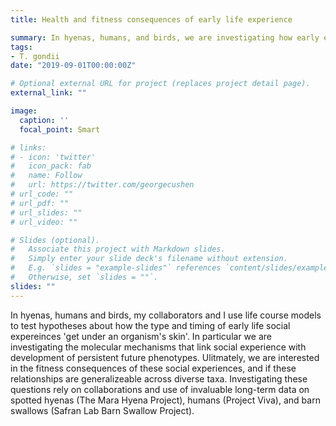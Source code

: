 ```yaml
---
title: Health and fitness consequences of early life experience

summary: In hyenas, humans, and birds, we are investigating how early experience influence the developmental plasticity of future phenotypes and fitness.
tags:
- T. gondii
date: "2019-09-01T00:00:00Z"

# Optional external URL for project (replaces project detail page).
external_link: ""

image:
  caption: ''
  focal_point: Smart

# links:
# - icon: 'twitter'
#   icon_pack: fab
#   name: Follow
#   url: https://twitter.com/georgecushen
# url_code: ""
# url_pdf: ""
# url_slides: ""
# url_video: ""

# Slides (optional).
#   Associate this project with Markdown slides.
#   Simply enter your slide deck's filename without extension.
#   E.g. `slides = "example-slides"` references `content/slides/example-slides.md`.
#   Otherwise, set `slides = ""`.
slides: ""
---
```


In hyenas, humans and birds, my collaborators and I use life course models to test hypotheses about how the type and timing of early life social expereinces 'get under an organism's skin'. In particular we are investigating the molecular mechanisms that link social experience with development of persistent future phenotypes. Ulitmately, we are interested in the fitness consequences of these social experiences, and if these relationships are generalizeable across diverse taxa. Investigating these questions rely on collaborations and use of invaluable long-term data on spotted hyenas (The Mara Hyena Project), humans (Project Viva), and barn swallows (Safran Lab Barn Swallow Project). 